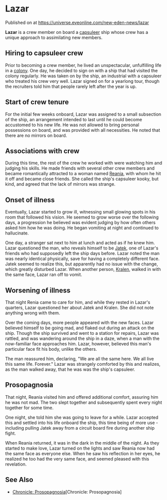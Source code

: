 # Lazar
Published on  at https://universe.eveonline.com/new-eden-news/lazar

**Lazar** is a crew member on board a [capsuleer](15umOALoFBZxVS2oaggvJQ)
ship whose crew has a unique approach to assimilating new members.

Hiring to capsuleer crew
------------------------

Prior to becoming a crew member, he lived an unspectacular, unfulfilling
life in a [colony](6NQhah6uyVb1Bzg0ifUe5N). One day, he decided to
sign on with a ship that had visited the colony regularly. He was taken
on by the ship, an industrial with a capsuleer who treated his crew very
well. Lazar signed on for a yearlong tour, though the recruiters told
him that people rarely left after the year is up.

Start of crew tenure
--------------------

For the initial few weeks onboard, Lazar was assigned to a small
subsection of the ship, an arrangement intended to last until he could
become accustomed to his new life. He was not allowed to bring personal
possessions on board, and was provided with all necessities. He noted
that there are no mirrors on board.

Associations with crew
----------------------

During this time, the rest of the crew he worked with were watching him
and judging his skills. He made friends with several other crew members
and became romantically attracted to a woman named
[Reania](7eX5QRS588u2ODYM4YGbhu), with whom he hit it off and became close
friends. She called the ship's capsuleer kooky, but kind, and agreed
that the lack of mirrors was strange.

Onset of illness
----------------

Eventually, Lazar started to grow ill, witnessing small glowing spots in
his room that followed his vision. He seemed to grow worse over the
following days, a progression he believed was evident judging by how
often others asked him how he was doing. He began vomiting at night and
continued to hallucinate.

One day, a stranger sat next to him at lunch and acted as if he knew
him. Lazar questioned the man, who reveals himself to be
[Jatek](3t5pFetPlx67RxvKo8AqfN), one of Lazar's friends who had supposedly
left the ship days before. Lazar noted the man was nearly identical
physically, save for having a completely different face. Jatek seemed to
realize this, but apparently had no issue with the change, which greatly
disturbed Lazar. When another person, [Kralen](6nV0v83P5bLeXg8irJ40kV),
walked in with the same face, Lazar ran off to vomit.

Worsening of illness
--------------------

That night Renia came to care for him, and while they rested in Lazar's
quarters, Lazar questioned her about Jatek and Kralen. She did not note
anything wrong with them.

Over the coming days, more people appeared with the new faces. Lazar
believed himself to be going mad, and flaked out during an attack on the
ship. Though the ship survived and went to a station for repairs, Lazar
was rattled, and was wandering around the ship in a daze, when a man
with the now-familiar face approaches him. Lazar, however, believed this
man's particular face fit his body, unlike the others.

The man reassured him, declaring, "We are all the same here. We all live
this same life. Forever." Lazar was strangely comforted by this and
realizes, as the man walked away, that he was was the ship's capsuleer.

Prosopagnosia
-------------

That night, Reania visited him and offered additional comfort, assuring
him he was not mad. The two slept together and subsequently spent every
night together for some time.

One night, she told him she was going to leave for a while. Lazar
accepted this and settled into his life onboard the ship, this time
being of more use - including pulling Jatek away from a circuit board
fire during another ship fight.

When Reania returned, it was in the dark in the middle of the night. As
they started to make love, Lazar turned on the lights and saw Reania now
had the same face as everyone else. When he saw his reflection in her
eyes, he realized he too had the very same face, and seemed pleased with
this revelation.

See Also
--------
- [Chronicle: Prosopagnosia](ke2Qrg954p5qD85dNqYNs)[Chronicle: Prosopagnosia]
